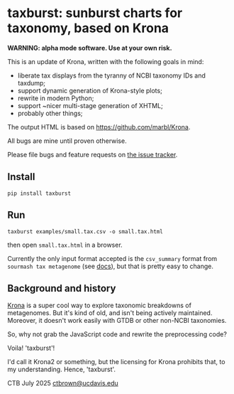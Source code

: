 # taxburst: sunburst charts for taxonomy, based on Krona

**WARNING: alpha mode software. Use at your own risk.**

This is an update of Krona, written with the following goals in mind:

* liberate tax displays from the tyranny of NCBI taxonomy IDs and taxdump;
* support dynamic generation of Krona-style plots;
* rewrite in modern Python;
* support ~nicer multi-stage generation of XHTML;
* probably other things;

The output HTML is based on https://github.com/marbl/Krona.

All bugs are mine until proven otherwise.

Please file bugs and feature requests on [the issue tracker](https://github.com/taxburst/taxburst/issues).

## Install

```
pip install taxburst
```

## Run

```
taxburst examples/small.tax.csv -o small.tax.html
```
then open `small.tax.html` in a browser.

Currently the only input format accepted is the `csv_summary` format
from `sourmash tax metagenome` (see
[docs](https://sourmash.readthedocs.io/en/latest/command-line.html#sourmash-tax-metagenome-summarize-metagenome-content-from-gather-results)),
but that is pretty easy to change.

## Background and history

[Krona](https://github.com/marbl/Krona) is a super cool way to explore
taxonomic breakdowns of metagenomes. But it's kind of old, and isn't
being actively maintained. Moreover, it doesn't work easily with
GTDB or other non-NCBI taxonomies.

So, why not grab the JavaScript code and rewrite the preprocessing code?

Voila! 'taxburst'!

I'd call it Krona2 or something, but the licensing for Krona prohibits that,
to my understanding. Hence, 'taxburst'.

CTB July 2025
ctbrown@ucdavis.edu
